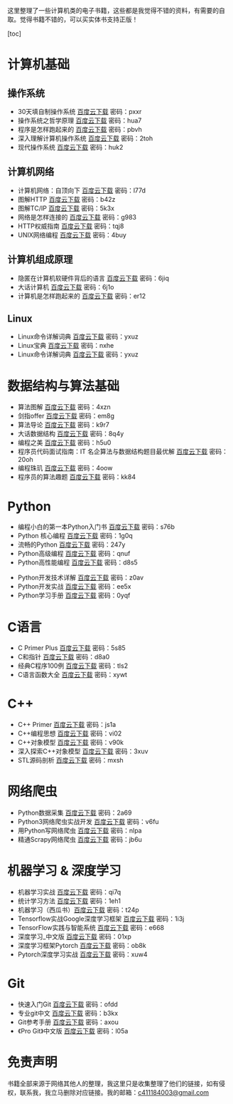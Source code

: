 

这里整理了一些计算机类的电子书籍，这些都是我觉得不错的资料，有需要的自取。觉得书籍不错的，可以买实体书支持正版！

[toc]

# 计算机基础

## 操作系统

- 30天填自制操作系统  [百度云下载](https://pan.baidu.com/s/1QSIUlat1HpllNFMWY9WBzw)  密码：pxxr
- 操作系统之哲学原理  [百度云下载](https://pan.baidu.com/s/1GEfALJhtJ2IJtjtKcLneKg)  密码：hua7
- 程序是怎样跑起来的 [百度云下载](https://pan.baidu.com/s/1i_xDxT8QgA_x4kRHXEmPqg)  密码：pbvh
- 深入理解计算机操作系统 [百度云下载](https://pan.baidu.com/s/1xrDC6wGAH7Yv3uuXzVUWxg)  密码：2toh
- 现代操作系统 [百度云下载](https://pan.baidu.com/s/1QA0VZ20pA8giW6ax7AHQBA)  密码：huk2

## 计算机网络

- 计算机网络：自顶向下 [百度云下载](https://pan.baidu.com/s/18X_L2RINmtLK9g0Ki2GiFw)  密码：l77d
- 图解HTTP [百度云下载](https://pan.baidu.com/s/1NEAK2PH_4JzPY454QvmmsQ)  密码：b42z
- 图解TC/IP [百度云下载](https://pan.baidu.com/s/1FJru4ppyxBhx_J3pk8rpvA)  密码：5k3x
- 网络是怎样连接的 [百度云下载](https://pan.baidu.com/s/1HhE9MoC4rp5NSvyWOtk_hw)  密码：g983
- HTTP权威指南  [百度云下载](https://pan.baidu.com/s/1b2fIsmdt9ANVMcqU97t6kw)  密码：tqj8
- UNIX网络编程  [百度云下载](https://pan.baidu.com/s/1vXbj7OLsouVFH4DCIMqF3w)  密码：4buy

## 计算机组成原理

- 隐匿在计算机软硬件背后的语言 [百度云下载](https://pan.baidu.com/s/1gJCnChBTCZD07mm3IqCRwQ)  密码：6jiq
- 大话计算机  [百度云下载](https://pan.baidu.com/s/1AakpZmD8hziokFnV0VSGFA)  密码：6j1o
- 计算机是怎样跑起来的  [百度云下载](https://pan.baidu.com/s/1JIq3U8kNYohz0C3xnCk6EA)  密码：er12

## Linux

* Linux命令详解词典 [百度云下载](https://pan.baidu.com/s/1CSlkxcBRBPsHHRYOrQpfSw)  密码：yxuz
* Linux宝典 [百度云下载](https://pan.baidu.com/s/1cQX4jgG0-7fYFuR5F9G2_g)  密码：nxhe
* Linux命令详解词典 [百度云下载](https://pan.baidu.com/s/1CSlkxcBRBPsHHRYOrQpfSw)  密码：yxuz

# 数据结构与算法基础

* 算法图解 [百度云下载](https://pan.baidu.com/s/1eRUOXjk "百度云下载") 密码：4xzn
* 剑指offer [百度云下载](https://pan.baidu.com/s/1o9LLYXG "百度云下载") 密码：em8g
* 算法导论 [百度云下载](https://pan.baidu.com/s/1dQtyj-_DRTi2a996l0qSbQ "百度云下载") 密码：k9r7
* 大话数据结构 [百度云下载](https://pan.baidu.com/s/1ZP3f_s1KIpTBdo-h_uhISQ "百度云下载") 密码：8q4y 
* 编程之美 [百度云下载](https://pan.baidu.com/s/14x6I2OphZBtx8cwQ_770vA  "百度云下载") 密码：h5u0
* 程序员代码面试指南：IT 名企算法与数据结构题目最优解 [百度云下载](https://pan.baidu.com/s/1DhjBLEiORLRTiffpJnJq_g "百度云下载")  密码：20oh
* 编程珠玑 [百度云下载](https://pan.baidu.com/s/1ix17W5-CG4r5Wn8bF3erVQ)  密码：4oow
* 程序员的算法趣题 [百度云下载](https://pan.baidu.com/s/1iIHm0kRlfwck3IQn-BUZZA)  密码：kk84

# Python

* 编程小白的第一本Python入门书 [百度云下载](https://pan.baidu.com/s/128kxkHLrEAidlMt0E80SUg)  密码：s76b
* Python 核心编程 [百度云下载](https://pan.baidu.com/s/1sVV1w51IrwKsRL2Z9-wsmw) 密码：1g0q
* 流畅的Python [百度云下载](https://pan.baidu.com/s/1P5kKh_DGbHu7XaWhF4amOA ) 密码：247y
* Python高级编程  [百度云下载](https://pan.baidu.com/s/1-ItrNDj2R9Z-S1ZuEMlf1Q)  密码：qnuf
* Python高性能编程  [百度云下载](https://pan.baidu.com/s/10wPoXPM83so2WvdlVnPZTw)  密码：d8s5

- Python开发技术详解 [百度云下载](https://pan.baidu.com/s/1cTVhr9BEmy79GbKq41qQ5A)  密码：z0av
- Python开发实战 [百度云下载](https://pan.baidu.com/s/1AFgXTjEQyBf6SP2CCniA1A)  密码：ee5x
- Python学习手册 [百度云下载](https://pan.baidu.com/s/18DsRhIawELjVGGDSTRvhYA)  密码：0yqf

# C语言

- C Primer Plus  [百度云下载](https://pan.baidu.com/s/1SuVacfN0q-MGeKs6Z-O2LQ)  密码：5s85
- C和指针 [百度云下载](https://pan.baidu.com/s/11zphu-XC2YS57BkkKjAtoQ)  密码：d8a0
- 经典C程序100例 [百度云下载](https://pan.baidu.com/s/1fJnp014zqOCdO8O6gzcDUw)  密码：tls2
- C语言函数大全 [百度云下载](https://pan.baidu.com/s/1_kM7pd1J6K65X6oC38AviA)  密码：xywt

# C++

- C++ Primer [百度云下载](https://pan.baidu.com/s/1OvJd3JfxujySAs6Tqugl9g)  密码：js1a
- C++编程思想 [百度云下载](https://pan.baidu.com/s/1p98_fU039F6Er3_CtnmIfQ)  密码：vi02
- C++对象模型 [百度云下载](https://pan.baidu.com/s/1JVnJwxbTXe6HIMDFXlYnbQ)  密码：v90k
- 深入探索C++对象模型 [百度云下载](https://pan.baidu.com/s/1NxvGvIBYpKNunjnu5ev_vw)  密码：3xuv
- STL源码剖析 [百度云下载](https://pan.baidu.com/s/1DbnRAJgeAtmXo5tpuhc-rg)  密码：mxsh

# 网络爬虫

* Python数据采集 [百度云下载](https://pan.baidu.com/s/1c2HCnBy) 密码：2a69
* Python3网络爬虫实战开发 [百度云下载](https://pan.baidu.com/s/1qMaaBaZi36mscER7DhpcpQ) 密码：v6fu
* 用Python写网络爬虫 [百度云下载](https://pan.baidu.com/s/1ENi8Y4vAMqSQviPYNRBMUA)  密码：nlpa
* 精通Scrapy网络爬虫 [百度云下载](https://pan.baidu.com/s/1FuAE8Kq3YItoO4yNba5ckA)  密码：jb6u

# 机器学习 & 深度学习

* 机器学习实战 [百度云下载](https://pan.baidu.com/s/1jHBKau6) 密码：qi7q
* 统计学习方法 [百度云下载](https://pan.baidu.com/s/1bQn3w6) 密码：1eh1
* 机器学习（西瓜书）[百度云下载](https://pan.baidu.com/s/1i5MlCS9) 密码：t24p
* Tensorflow实战Google深度学习框架 [百度云下载](https://pan.baidu.com/s/1nvcctgX) 密码：1i3j
* TensorFlow实践与智能系统 [百度云下载](https://pan.baidu.com/s/1EYFAmV8z9hvTX06Hwf1MsA)  密码：e668
* 深度学习_中文版 [百度云下载](https://pan.baidu.com/s/1FH9vlBBBb-yvB26eFmKjQw)  密码：01xp
* 深度学习框架Pytorch [百度云下载](https://pan.baidu.com/s/1Mx_8fH9ZWICm02KxfGEfHg) 密码：ob8k 
* Pytorch深度学习实战 [百度云下载](https://pan.baidu.com/s/1iZ76pcZyzWJdLtZNmjf85Q) 密码：xuw4

# Git

- 快速入门Git [百度云下载](https://pan.baidu.com/s/1ka8s2-1h24LLX5ebeeU6WA)  密码：ofdd
- 专业git中文 [百度云下载](https://pan.baidu.com/s/1pvgoGleexrvdMhnTgd0VYw)  密码：b3kx
- Git参考手册 [百度云下载](https://pan.baidu.com/s/1DC8S-wnLrpanW2HRROizMQ)  密码：axou
- 《Pro Git》中文版 [百度云下载](https://pan.baidu.com/s/1TLHL03vKY5gLs1tOjN5KeA)  密码：l05a

# 免责声明

书籍全部来源于网络其他人的整理，我这里只是收集整理了他们的链接，如有侵权，联系我，我立马删除对应链接。我的邮箱：c411184003@gmail.com

